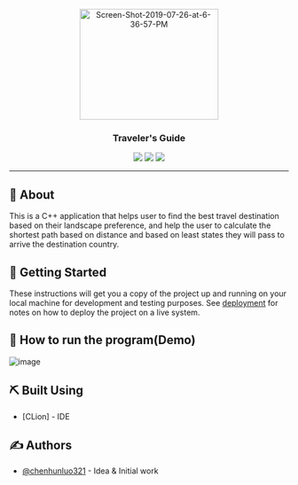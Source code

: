 <p align="center">
  <a href="" rel="noopener">
<a href="https://ibb.co/XJJZH7z"><img width="250" height="200" src="https://i.ibb.co/Yfz1W2B/Screen-Shot-2019-07-26-at-6-38-43-PM.png" alt="Screen-Shot-2019-07-26-at-6-36-57-PM" border="0"></a>
</p>

<h3 align="center">Traveler's Guide</h3>

<div align="center">

  <img src="https://img.shields.io/badge/license-MIT-yellow.svg?style=flat-square">
  <img src="https://img.shields.io/badge/downloads-0k-yellow.svg?style=flat-square">
  <img src="https://img.shields.io/badge/build-passing-yellow.svg?style=flat-square">

</div>

---


## 🧐 About <a name = "about"></a>

This is a C++ application that helps user to find the best travel destination based on their landscape preference, and help the user to calculate the shortest path based on distance and based on least states they will pass to arrive the destination country. 

## 🏁 Getting Started <a name = "getting_started"></a>
These instructions will get you a copy of the project up and running on your local machine for development and testing purposes. See [deployment](#deployment) for notes on how to deploy the project on a live system.


## 🔧 How to run the program(Demo) <a name = "tests"></a>
![image](https://raw.githubusercontent.com/chenhunluo321/Traverler-s-Guide/master/howto.png)


## ⛏️ Built Using <a name = "built_using"></a>
- [CLion] - IDE

## ✍️ Authors <a name = "authors"></a>
- [@chenhunluo321](https://github.com/chenhunluo321) - Idea & Initial work
